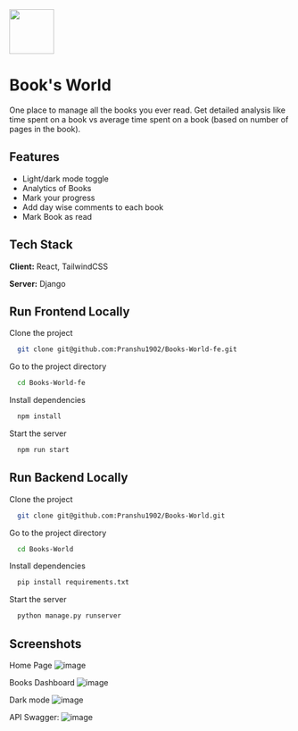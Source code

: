 <img width="80px" src="https://user-images.githubusercontent.com/70687348/198128622-26955bbf-50f1-4d75-a90f-b94e003690fe.png" />

# Book's World

One place to manage all the books you ever read. Get detailed analysis like time spent on a book vs average time spent on a book (based on number of pages in the book).



## Features

- Light/dark mode toggle
- Analytics of Books
- Mark your progress
- Add day wise comments to each book
- Mark Book as read



## Tech Stack

**Client:** React, TailwindCSS

**Server:** Django


## Run Frontend Locally

Clone the project

```bash
  git clone git@github.com:Pranshu1902/Books-World-fe.git
```

Go to the project directory

```bash
  cd Books-World-fe
```

Install dependencies

```bash
  npm install
```

Start the server

```bash
  npm run start
```


## Run Backend Locally

Clone the project

```bash
  git clone git@github.com:Pranshu1902/Books-World.git
```

Go to the project directory

```bash
  cd Books-World
```

Install dependencies

```bash
  pip install requirements.txt
```

Start the server

```bash
  python manage.py runserver
```


## Screenshots

Home Page
![image](https://user-images.githubusercontent.com/70687348/198126783-f42fdc0f-0372-4e6d-9422-d8636bfbb2d0.png)

Books Dashboard
![image](https://user-images.githubusercontent.com/70687348/198126938-942cabd8-0c22-4fd7-b622-fb9bdd8a448e.png)

Dark mode
![image](https://user-images.githubusercontent.com/70687348/198127094-039ae971-f9c5-450e-997d-6441fc82d32e.png)

API Swagger:
![image](https://user-images.githubusercontent.com/70687348/198127411-9e7c755a-3b1d-4c48-a0c7-31cbe29e47a4.png)

